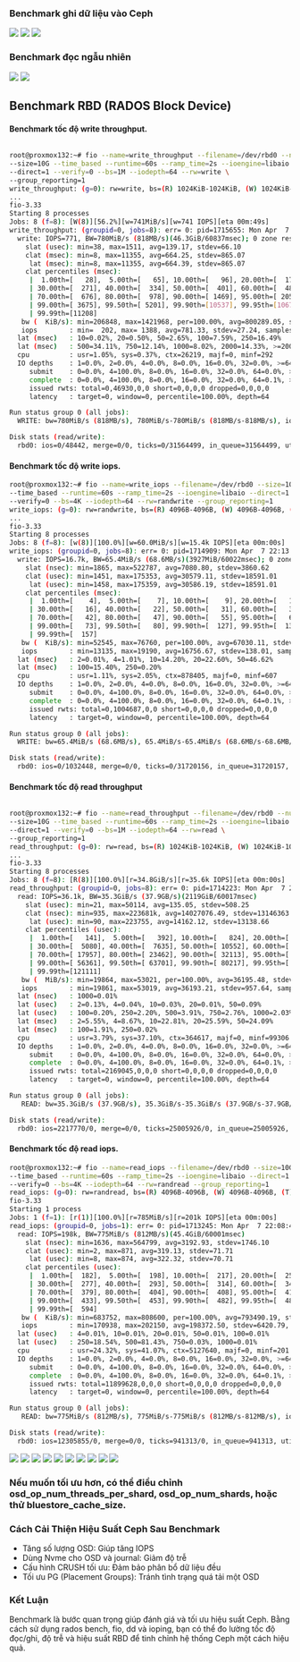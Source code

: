 ### Benchmark ghi dữ liệu vào Ceph

  <img src="proxmoxcephnexus3064images/Screenshot_40.png">

  <img src="proxmoxcephnexus3064images/Screenshot_41.png">

  <img src="proxmoxcephnexus3064images/Screenshot_42.png">

### Benchmark đọc ngẫu nhiên

  <img src="proxmoxcephnexus3064images/Screenshot_43.png">

  <img src="proxmoxcephnexus3064images/Screenshot_44.png">

## Benchmark RBD (RADOS Block Device)

#### Benchmark tốc độ write throughput.

```Bash

root@proxmox132:~# fio --name=write_throughput --filename=/dev/rbd0 --numjobs=8 \
--size=10G --time_based --runtime=60s --ramp_time=2s --ioengine=libaio \
--direct=1 --verify=0 --bs=1M --iodepth=64 --rw=write \
--group_reporting=1
write_throughput: (g=0): rw=write, bs=(R) 1024KiB-1024KiB, (W) 1024KiB-1024KiB, (T) 1024KiB-1024KiB, ioengine=libaio, iodepth=64
...
fio-3.33
Starting 8 processes
Jobs: 8 (f=8): [W(8)][56.2%][w=741MiB/s][w=741 IOPS][eta 00m:49s]
write_throughput: (groupid=0, jobs=8): err= 0: pid=1715655: Mon Apr  7 22:14:44 2025
  write: IOPS=771, BW=780MiB/s (818MB/s)(46.3GiB/60837msec); 0 zone resets
    slat (usec): min=38, max=1511, avg=139.17, stdev=66.10
    clat (msec): min=8, max=11355, avg=664.25, stdev=865.07
     lat (msec): min=8, max=11355, avg=664.39, stdev=865.07
    clat percentiles (msec):
     |  1.00th=[   28],  5.00th=[   65], 10.00th=[   96], 20.00th=[  174],
     | 30.00th=[  271], 40.00th=[  334], 50.00th=[  401], 60.00th=[  489],
     | 70.00th=[  676], 80.00th=[  978], 90.00th=[ 1469], 95.00th=[ 2056],
     | 99.00th=[ 3675], 99.50th=[ 5201], 99.90th=[10537], 99.95th=[10671],
     | 99.99th=[11208]
   bw (  KiB/s): min=206848, max=1421968, per=100.00%, avg=800289.05, stdev=27895.75, samples=961
   iops        : min=  202, max= 1388, avg=781.33, stdev=27.24, samples=961
  lat (msec)   : 10=0.02%, 20=0.50%, 50=2.65%, 100=7.59%, 250=16.49%
  lat (msec)   : 500=34.11%, 750=12.14%, 1000=8.02%, 2000=14.33%, >=2000=5.21%
  cpu          : usr=1.05%, sys=0.37%, ctx=26219, majf=0, minf=292
  IO depths    : 1=0.0%, 2=0.0%, 4=0.0%, 8=0.0%, 16=0.0%, 32=0.0%, >=64=100.0%
     submit    : 0=0.0%, 4=100.0%, 8=0.0%, 16=0.0%, 32=0.0%, 64=0.0%, >=64=0.0%
     complete  : 0=0.0%, 4=100.0%, 8=0.0%, 16=0.0%, 32=0.0%, 64=0.1%, >=64=0.0%
     issued rwts: total=0,46930,0,0 short=0,0,0,0 dropped=0,0,0,0
     latency   : target=0, window=0, percentile=100.00%, depth=64

Run status group 0 (all jobs):
  WRITE: bw=780MiB/s (818MB/s), 780MiB/s-780MiB/s (818MB/s-818MB/s), io=46.3GiB (49.7GB), run=60837-60837msec

Disk stats (read/write):
  rbd0: ios=0/48442, merge=0/0, ticks=0/31564499, in_queue=31564499, util=100.00%


```
#### Benchmark tốc độ write iops.

```Bash
root@proxmox132:~# fio --name=write_iops --filename=/dev/rbd0 --size=10G \
--time_based --runtime=60s --ramp_time=2s --ioengine=libaio --direct=1 --numjobs=8 \
--verify=0 --bs=4K --iodepth=64 --rw=randwrite --group_reporting=1
write_iops: (g=0): rw=randwrite, bs=(R) 4096B-4096B, (W) 4096B-4096B, (T) 4096B-4096B, ioengine=libaio, iodepth=64
...
fio-3.33
Starting 8 processes
Jobs: 8 (f=8): [w(8)][100.0%][w=60.0MiB/s][w=15.4k IOPS][eta 00m:00s]
write_iops: (groupid=0, jobs=8): err= 0: pid=1714909: Mon Apr  7 22:13:00 2025
  write: IOPS=16.7k, BW=65.4MiB/s (68.6MB/s)(3927MiB/60022msec); 0 zone resets
    slat (nsec): min=1865, max=522787, avg=7080.80, stdev=3860.62
    clat (usec): min=1451, max=175353, avg=30579.11, stdev=18591.01
     lat (usec): min=1458, max=175359, avg=30586.19, stdev=18591.01
    clat percentiles (msec):
     |  1.00th=[    4],  5.00th=[    7], 10.00th=[    9], 20.00th=[   12],
     | 30.00th=[   16], 40.00th=[   22], 50.00th=[   31], 60.00th=[   37],
     | 70.00th=[   42], 80.00th=[   47], 90.00th=[   55], 95.00th=[   62],
     | 99.00th=[   73], 99.50th=[   80], 99.90th=[  127], 99.95th=[  138],
     | 99.99th=[  157]
   bw (  KiB/s): min=52545, max=76760, per=100.00%, avg=67030.11, stdev=551.90, samples=960
   iops        : min=13135, max=19190, avg=16756.67, stdev=138.01, samples=960
  lat (msec)   : 2=0.01%, 4=1.01%, 10=14.20%, 20=22.60%, 50=46.62%
  lat (msec)   : 100=15.40%, 250=0.20%
  cpu          : usr=1.11%, sys=2.05%, ctx=878405, majf=0, minf=607
  IO depths    : 1=0.0%, 2=0.0%, 4=0.0%, 8=0.0%, 16=0.0%, 32=0.0%, >=64=100.0%
     submit    : 0=0.0%, 4=100.0%, 8=0.0%, 16=0.0%, 32=0.0%, 64=0.0%, >=64=0.0%
     complete  : 0=0.0%, 4=100.0%, 8=0.0%, 16=0.0%, 32=0.0%, 64=0.1%, >=64=0.0%
     issued rwts: total=0,1004687,0,0 short=0,0,0,0 dropped=0,0,0,0
     latency   : target=0, window=0, percentile=100.00%, depth=64

Run status group 0 (all jobs):
  WRITE: bw=65.4MiB/s (68.6MB/s), 65.4MiB/s-65.4MiB/s (68.6MB/s-68.6MB/s), io=3927MiB (4117MB), run=60022-60022msec

Disk stats (read/write):
  rbd0: ios=0/1032448, merge=0/0, ticks=0/31720156, in_queue=31720157, util=99.91%

```

#### Benchmark tốc độ read throughput

```Bash

root@proxmox132:~# fio --name=read_throughput --filename=/dev/rbd0 --numjobs=8 \
--size=10G --time_based --runtime=60s --ramp_time=2s --ioengine=libaio \
--direct=1 --verify=0 --bs=1M --iodepth=64 --rw=read \
--group_reporting=1
read_throughput: (g=0): rw=read, bs=(R) 1024KiB-1024KiB, (W) 1024KiB-1024KiB, (T) 1024KiB-1024KiB, ioengine=libaio, iodepth=64
...
fio-3.33
Starting 8 processes
Jobs: 8 (f=8): [R(8)][100.0%][r=34.8GiB/s][r=35.6k IOPS][eta 00m:00s]
read_throughput: (groupid=0, jobs=8): err= 0: pid=1714223: Mon Apr  7 22:11:18 2025
  read: IOPS=36.1k, BW=35.3GiB/s (37.9GB/s)(2119GiB/60017msec)
    slat (usec): min=21, max=50114, avg=135.05, stdev=508.25
    clat (nsec): min=935, max=223681k, avg=14027076.49, stdev=13146363.09
     lat (usec): min=90, max=223755, avg=14162.12, stdev=13138.66
    clat percentiles (usec):
     |  1.00th=[   141],  5.00th=[   392], 10.00th=[   824], 20.00th=[  2671],
     | 30.00th=[  5080], 40.00th=[  7635], 50.00th=[ 10552], 60.00th=[ 13829],
     | 70.00th=[ 17957], 80.00th=[ 23462], 90.00th=[ 32113], 95.00th=[ 40109],
     | 99.00th=[ 56361], 99.50th=[ 63701], 99.90th=[ 80217], 99.95th=[ 89654],
     | 99.99th=[121111]
   bw (  MiB/s): min=19864, max=53021, per=100.00%, avg=36195.48, stdev=957.61, samples=952
   iops        : min=19861, max=53019, avg=36193.21, stdev=957.64, samples=952
  lat (nsec)   : 1000=0.01%
  lat (usec)   : 2=0.13%, 4=0.04%, 10=0.03%, 20=0.01%, 50=0.09%
  lat (usec)   : 100=0.20%, 250=2.20%, 500=3.91%, 750=2.76%, 1000=2.03%
  lat (msec)   : 2=5.55%, 4=8.67%, 10=22.81%, 20=25.59%, 50=24.09%
  lat (msec)   : 100=1.91%, 250=0.02%
  cpu          : usr=3.79%, sys=37.10%, ctx=364617, majf=0, minf=99306
  IO depths    : 1=0.0%, 2=0.0%, 4=0.0%, 8=0.0%, 16=0.0%, 32=0.0%, >=64=100.0%
     submit    : 0=0.0%, 4=100.0%, 8=0.0%, 16=0.0%, 32=0.0%, 64=0.0%, >=64=0.0%
     complete  : 0=0.0%, 4=100.0%, 8=0.0%, 16=0.0%, 32=0.0%, 64=0.1%, >=64=0.0%
     issued rwts: total=2169045,0,0,0 short=0,0,0,0 dropped=0,0,0,0
     latency   : target=0, window=0, percentile=100.00%, depth=64

Run status group 0 (all jobs):
   READ: bw=35.3GiB/s (37.9GB/s), 35.3GiB/s-35.3GiB/s (37.9GB/s-37.9GB/s), io=2119GiB (2275GB), run=60017-60017msec

Disk stats (read/write):
  rbd0: ios=2217770/0, merge=0/0, ticks=25005926/0, in_queue=25005926, util=100.00%

```
#### Benchmark tốc độ read iops.

```Bash
root@proxmox132:~# fio --name=read_iops --filename=/dev/rbd0 --size=10G \
--time_based --runtime=60s --ramp_time=2s --ioengine=libaio --direct=1 \
--verify=0 --bs=4K --iodepth=64 --rw=randread --group_reporting=1
read_iops: (g=0): rw=randread, bs=(R) 4096B-4096B, (W) 4096B-4096B, (T) 4096B-4096B, ioengine=libaio, iodepth=64
fio-3.33
Starting 1 process
Jobs: 1 (f=1): [r(1)][100.0%][r=785MiB/s][r=201k IOPS][eta 00m:00s]
read_iops: (groupid=0, jobs=1): err= 0: pid=1713245: Mon Apr  7 22:08:49 2025
  read: IOPS=198k, BW=775MiB/s (812MB/s)(45.4GiB/60001msec)
    slat (nsec): min=1636, max=564799, avg=3192.93, stdev=1746.10
    clat (usec): min=2, max=871, avg=319.13, stdev=71.71
     lat (usec): min=8, max=874, avg=322.32, stdev=70.71
    clat percentiles (usec):
     |  1.00th=[  182],  5.00th=[  198], 10.00th=[  217], 20.00th=[  253],
     | 30.00th=[  277], 40.00th=[  293], 50.00th=[  314], 60.00th=[  343],
     | 70.00th=[  379], 80.00th=[  404], 90.00th=[  408], 95.00th=[  412],
     | 99.00th=[  433], 99.50th=[  453], 99.90th=[  482], 99.95th=[  486],
     | 99.99th=[  594]
   bw (  KiB/s): min=683752, max=808600, per=100.00%, avg=793490.19, stdev=25683.27, samples=120
   iops        : min=170938, max=202150, avg=198372.50, stdev=6420.79, samples=120
  lat (usec)   : 4=0.01%, 10=0.01%, 20=0.01%, 50=0.01%, 100=0.01%
  lat (usec)   : 250=18.54%, 500=81.43%, 750=0.03%, 1000=0.01%
  cpu          : usr=24.32%, sys=41.07%, ctx=5127640, majf=0, minf=201
  IO depths    : 1=0.0%, 2=0.0%, 4=0.0%, 8=0.0%, 16=0.0%, 32=0.0%, >=64=100.0%
     submit    : 0=0.0%, 4=100.0%, 8=0.0%, 16=0.0%, 32=0.0%, 64=0.0%, >=64=0.0%
     complete  : 0=0.0%, 4=100.0%, 8=0.0%, 16=0.0%, 32=0.0%, 64=0.1%, >=64=0.0%
     issued rwts: total=11899628,0,0,0 short=0,0,0,0 dropped=0,0,0,0
     latency   : target=0, window=0, percentile=100.00%, depth=64

Run status group 0 (all jobs):
   READ: bw=775MiB/s (812MB/s), 775MiB/s-775MiB/s (812MB/s-812MB/s), io=45.4GiB (48.7GB), run=60001-60001msec

Disk stats (read/write):
  rbd0: ios=12305855/0, merge=0/0, ticks=941313/0, in_queue=941313, util=65.35%

```

  <img src="proxmoxcephnexus3064images/Screenshot_30.png">

  <img src="proxmoxcephnexus3064images/Screenshot_31.png">

  <img src="proxmoxcephnexus3064images/Screenshot_32.png">

  <img src="proxmoxcephnexus3064images/Screenshot_33.png">

  <img src="proxmoxcephnexus3064images/Screenshot_34.png">

  <img src="proxmoxcephnexus3064images/Screenshot_35.png">

  <img src="proxmoxcephnexus3064images/Screenshot_36.png">

  <img src="proxmoxcephnexus3064images/Screenshot_37.png">

  <img src="proxmoxcephnexus3064images/Screenshot_38.png">

  <img src="proxmoxcephnexus3064images/Screenshot_39.png">

### Nếu muốn tối ưu hơn, có thể điều chỉnh osd_op_num_threads_per_shard, osd_op_num_shards, hoặc thử bluestore_cache_size.

### Cách Cải Thiện Hiệu Suất Ceph Sau Benchmark

  + Tăng số lượng OSD: Giúp tăng IOPS
  + Dùng Nvme cho OSD và journal: Giảm độ trễ
  + Cấu hình CRUSH tối ưu: Đảm bảo phân bổ dữ liệu đều
  + Tối ưu PG (Placement Groups): Tránh tình trạng quá tải một OSD

### Kết Luận

Benchmark là bước quan trọng giúp đánh giá và tối ưu hiệu suất Ceph. Bằng cách sử dụng rados bench, fio, dd và ioping, bạn có thể đo lường tốc độ đọc/ghi, độ trễ và hiệu suất RBD để tinh chỉnh hệ thống Ceph một cách hiệu quả.